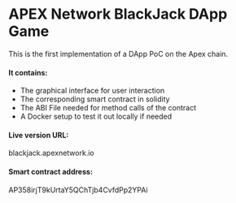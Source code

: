 # APEX Network BlackJack DApp Game
This is the first implementation of a DApp PoC on the Apex chain.

#### It contains: 
* The graphical interface for user interaction
* The corresponding smart contract in solidity
* The ABI File needed for method calls of the contract
* A Docker setup to test it out locally if needed

#### Live version URL:
blackjack.apexnetwork.io

#### Smart contract address:
AP358irjT9kUrtaY5QChTjb4CvfdPp2YPAi
